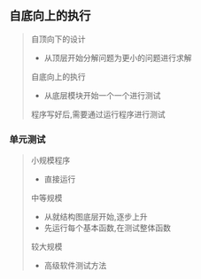 ## 自底向上的执行

> 自顶向下的设计
>
> * 从顶层开始分解问题为更小的问题进行求解
>
> 自底向上的执行
>
> * 从底层模块开始一个一个进行测试
>
> 程序写好后,需要通过运行程序进行测试

### 单元测试

> 小规模程序
>
> * 直接运行
>
> 中等规模
>
> * 从就结构图底层开始,逐步上升
> * 先运行每个基本函数,在测试整体函数
>
> 较大规模
>
> * 高级软件测试方法

